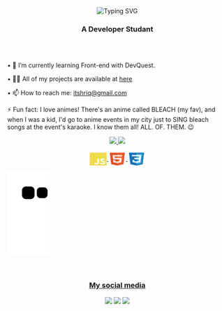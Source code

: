 
<div align="center">
  <img src="https://readme-typing-svg.herokuapp.com?font=Yomogi&size=30&pause=1000&color=0F71FF&center=true&vCenter=true&width=435&lines=++Hi%2C+I'm+Henry!" alt="Typing SVG" /></a>

  ### <p align="center"> <strong> A Developer Studant </strong> </p>

</div>


<br><br>


• 🌱 I’m currently learning Front-end with DevQuest.

• 👨‍💻 All of my projects are available at <a href="https://github.com/HHriq?tab=repositories" target="_blank"> here </a>

• 📫 How to reach me: itshriq@gmail.com

⚡ Fun fact: I love animes! There's an anime called BLEACH (my fav), and when I was a kid, I'd go to anime events in my city just to SING bleach songs at the event's karaoke. I know them all! ALL. OF. THEM. 😉


<div align="center">
  <a href="https://github.com/HHriq">
  <img height="180em" src="https://github-readme-stats.vercel.app/api?username=HHriq&show_icons=true&theme=buefy&include_all_commits=true&count_private=true"/>
  <img height="180em" src="https://github-readme-stats.vercel.app/api/top-langs/?username=HHriq&layout=compact&langs_count=6&theme=buefy"/>
</div>

<div align="center" style="display: inline_block"><br>
  <img align="center" alt="Js" height="30" width="40" src="https://raw.githubusercontent.com/devicons/devicon/master/icons/javascript/javascript-plain.svg">
  <img align="center" alt="HTML" height="30" width="40" src="https://raw.githubusercontent.com/devicons/devicon/master/icons/html5/html5-original.svg">
  <img align="center" alt="CSS" height="30" width="40" src="https://raw.githubusercontent.com/devicons/devicon/master/icons/css3/css3-original.svg">
</div>
 
![Snake animation](https://github.com/HHriq/HHriq/blob/output/github-contribution-grid-snake.svg)

 <br>
 
  ### <p align="center">My social media</p> 
 
<div align="center"> 
  
  <a href="https://www.instagram.com/hriq/" target="_blank"><img src="https://img.shields.io/badge/-Instagram-%23E4405F?style=for-the-badge&logo=instagram&logoColor=white" target="_blank"></a>
  <a href="mailto:itshriq@gmail.com"><img src="https://img.shields.io/badge/-Gmail-%23333?style=for-the-badge&logo=gmail&logoColor=white" target="_blank"></a>
  <a href="https://www.linkedin.com/in/hriq/" target="_blank"><img src="https://img.shields.io/badge/-LinkedIn-%230077B5?style=for-the-badge&logo=linkedin&logoColor=white" target="_blank"></a> 
 
 

</div>



